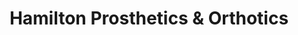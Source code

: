 ---
title: "Hamilton Prosthetics & Orthotics"
url: /london/hamilton-prosthetics-und-orthotics/
shop: Sanitätshaus
---